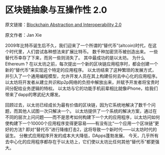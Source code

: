 # 区块链抽象与互操作性 2.0

原文链接：[Blockchain Abstraction and Interoperability 2.0](https://talk.nervos.org/t/blockchain-abstraction-and-interoperability-2-0/5440)

原文作者：Jan Xie

2009年比特币诞生后不久，我们迎来了一个所谓的“替代币”(altcoin)时代，在这个时代里，人们尝试各种想法来扩展比特币。
数千种加密货币被创造出来。
一些替代币幸存了下来，而另一些则消失了。
其中最成功的是以太坊。
为什么Ethereum ?
在以太坊之前，每次提出一个新的区块链应用程序时，都会创建一个新的“替代币”来实现这个特定的应用程序。
以太坊结束了这种繁琐的发展方式，并引入了一个通用编程模型，允许开发人员在其上构建任何去中心化的应用程序。
以太坊将开发者从建立共识和p2p网络的负担中解放出来，并赋予开发者将宝贵时间分配给业务逻辑的特权。
以太坊与它的功能手机前辈相比就像iPhone，给我们带来了dapp的寒武纪大爆发。

回顾过去，以太坊已经成长为最有价值的区块链，因为它系统地解决了数千个问题，而其他人试图一次只解决一个。
以太坊提供了一个系统的解决方案，通过在不同的层次上问问题——而不是思考如何构建下一个大的应用程序，以太坊问如何使构建下一个10000个应用程序变得更容易——有没有比“一个应用一个区块链”更好的方法?
即对“替代币”进行降维打击2，这将导致一个新时代——以太坊时代的诞生。
分散式应用程序开发的成本大大降低，DApps蓬勃发展。
今天，几乎所有去中心化的应用程序都存在于以太坊上，它们使以太坊比任何其他“替代币”都更强大。